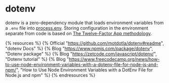 # dotenv

dotenv is a zero-dependency module that loads environment variables from a `.env` file into [process.env](https://nodejs.org/docs/latest/api/process.html#process_process_env). Storing configuration in the environment separate from code is based on [The Twelve-Factor App methodology](https://12factor.net/config).

{% resources %}
  {% Official "https://github.com/motdotla/dotenv#readme", "dotenv Docs" %}
  {% Blog "https://www.npmjs.com/package/dotenv", "Dotenv package" %}
  {% Blog "https://zetcode.com/javascript/dotenv/", "Dotenv tutorial" %}
  {% Blog "https://www.freecodecamp.org/news/how-to-use-node-environment-variables-with-a-dotenv-file-for-node-js-and-npm/", "How to Use Node Environment Variables with a DotEnv File for Node.js and npm" %}
{% endresources %}
